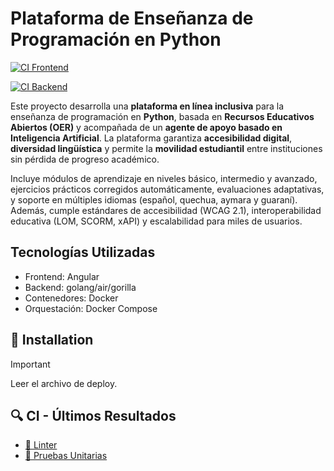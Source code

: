 # Plataforma de Enseñanza de Programación en Python


[![CI Frontend](https://github.com/Frosmin/Generacion-Software/actions/workflows/ci-frontend.yml/badge.svg)](https://github.com/Frosmin/Generacion-Software/actions/workflows/ci-frontend.yml)

[![CI Backend](https://github.com/Frosmin/Generacion-Software/actions/workflows/ci-backend.yml/badge.svg)](https://github.com/Frosmin/Generacion-Software/actions/workflows/ci-backend.yml)



Este proyecto desarrolla una **plataforma en línea inclusiva** para la enseñanza de programación en **Python**, basada en **Recursos Educativos Abiertos (OER)** y acompañada de un **agente de apoyo basado en Inteligencia Artificial**. La plataforma garantiza **accesibilidad digital**, **diversidad lingüística** y permite la **movilidad estudiantil** entre instituciones sin pérdida de progreso académico.

Incluye módulos de aprendizaje en niveles básico, intermedio y avanzado, ejercicios prácticos corregidos automáticamente, evaluaciones adaptativas, y soporte en múltiples idiomas (español, quechua, aymara y guaraní). Además, cumple estándares de accesibilidad (WCAG 2.1), interoperabilidad educativa (LOM, SCORM, xAPI) y escalabilidad para miles de usuarios.

## Tecnologías Utilizadas

- Frontend: Angular
- Backend: golang/air/gorilla
- Contenedores: Docker
- Orquestación: Docker Compose

## 🚀 Installation
> [!IMPORTANT]
> Leer el archivo de deploy.

## 🔍 CI - Últimos Resultados

- [🧹 Linter](./test-reports/lint-results.md)
- [🧪 Pruebas Unitarias](./test-reports/test-results.md)
